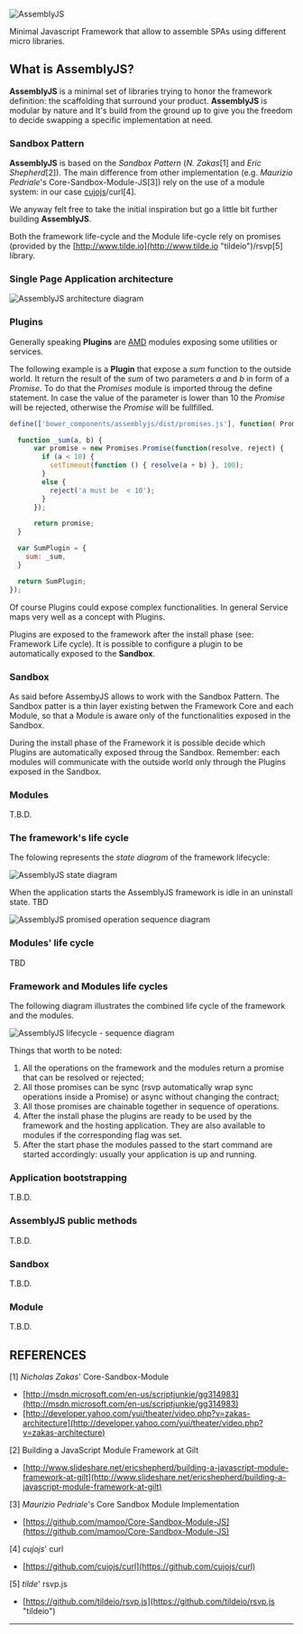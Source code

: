 ![AssemblyJS](/img/assemblyjs_logo_horizontal.png "AssemblyJS")

Minimal Javascript Framework that allow to assemble SPAs using different micro libraries.


## What is AssemblyJS? ##

**AssemblyJS** is a minimal set of libraries trying to honor the framework definition: the scaffolding that surround your product. **AssemblyJS** is modular by nature and It's build from the ground up to give you the freedom to decide swapping a specific implementation at need.

### Sandbox Pattern ###
**AssemblyJS** is based on the *Sandbox Pattern* (*N. Zakas*[1] and *Eric Shepherd*[2]). The main difference from other implementation (e.g. *Maurizio Pedriale*'s Core-Sandbox-Module-JS[3]) rely on the use of a module system: in our case [cujojs](http://cujojs.com "cujojs")/curl[4].

We anyway felt free to take the initial inspiration but go a little bit further building **AssemblyJS**. 

Both the framework life-cycle and the Module life-cycle rely on promises (provided by the [http://www.tilde.io](http://www.tilde.io "tildeio")/rsvp[5] library.

### Single Page Application architecture ###

![AssemblyJS architecture diagram](/img/AssemblyJSArchitecture.png "AssemblyJS architecture diagram")

### Plugins ###

Generally speaking **Plugins** are [AMD](http://en.wikipedia.org/wiki/Asynchronous_module_definition "AMD") modules exposing some utilities or services.

The following example is a **Plugin** that expose a *sum* function to the outside world.
It  return the result of the *sum* of two parameters *a* and *b* in form of a *Promise*. To do that the *Promises* module is imported throug the define statement.
In case the value of the parameter is lower than 10 the *Promise* will be rejected, otherwise the *Promise* will be fullfilled.


```javascript
define(['bower_components/assemblyjs/dist/promises.js'], function( Promises ) {

  function _sum(a, b) {
      var promise = new Promises.Promise(function(resolve, reject) {
        if (a < 10) {
          setTimeout(function () { resolve(a + b) }, 100);
        }
        else {
          reject('a must be  < 10');
        }
      });

      return promise;
  }

  var SumPlugin = {
    sum: _sum,
  }

  return SumPlugin;
});
```

Of course Plugins could expose complex functionalities. In general Service maps very well as a concept with Plugins.

Plugins are exposed to the framework after the install phase (see: Framework Life cycle). It is possible to configure a plugin to be automatically exposed to the **Sandbox**.

### Sandbox ###

As said before AssembyJS allows to work with the Sandbox Pattern. The Sandbox patter is a thin layer existing betwen the Framework Core and each Module, so that a Module is aware only of the functionalities exposed in the Sandbox.

During the install phase of the Framework it is possible decide which Plugins are automatically exposed throug the Sandbox. Remember: each modules will communicate with the outside world only through the Plugins exposed in the Sandbox.

### Modules ###

T.B.D.


### The framework's life cycle ###

The folowing represents the *state diagram* of the framework lifecycle:

![AssemblyJS state diagram](/img/AssembleJS-StateDiagram.png "AssemblyJS state diagram")

When the application starts the AssemblyJS framework is idle in an uninstall state.
TBD

![AssemblyJS promised operation sequence diagram](/img/PomisedOperation.png "AssemblyJS promised operation sequence diagram")


### Modules' life cycle ###

TBD

### Framework and Modules life cycles ###
The following diagram illustrates the combined life cycle of the framework and the modules.

![AssemblyJS lifecycle - sequence diagram](/img/AssemblyJSFrameworkModulesLifecycles.png)

Things that worth to be noted:

1. All the operations on the framework and the modules return a promise that can be resolved or rejected;
2. All those promises can be sync (rsvp automatically wrap sync operations inside a Promise) or async without changing the contract;
3. All those promises are chainable together in sequence of operations.
4. After the install phase the plugins are ready to be used by the framework and the hosting application. They are also available to modules if the corresponding flag was set.
5. After the start phase the modules passed to the start command are started accordingly: usually your application is up and running.

### Application bootstrapping ###

T.B.D.

### AssemblyJS public methods ###

T.B.D.

### Sandbox ###

T.B.D.

### Module ###

T.B.D.

REFERENCES
----------

[1] *Nicholas Zakas*' Core-Sandbox-Module
- [http://msdn.microsoft.com/en-us/scriptjunkie/gg314983](http://msdn.microsoft.com/en-us/scriptjunkie/gg314983)
- [http://developer.yahoo.com/yui/theater/video.php?v=zakas-architecture](http://developer.yahoo.com/yui/theater/video.php?v=zakas-architecture)

[2] Building a JavaScript Module Framework at Gilt
- [http://www.slideshare.net/ericshepherd/building-a-javascript-module-framework-at-gilt](http://www.slideshare.net/ericshepherd/building-a-javascript-module-framework-at-gilt)
 
[3] *Maurizio Pedriale*'s Core Sandbox Module Implementation 
- [https://github.com/mamoo/Core-Sandbox-Module-JS](https://github.com/mamoo/Core-Sandbox-Module-JS)

[4] *cujojs*' curl
- [https://github.com/cujojs/curl](https://github.com/cujojs/curl)

[5] *tilde*' rsvp.js
- [https://github.com/tildeio/rsvp.js](https://github.com/tildeio/rsvp.js "tildeio")

----------------------------------------
